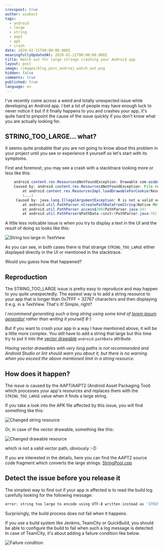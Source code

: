 ```yaml
---
crosspost: true
author: azabost
tags:
  - android
  - large
  - string
  - aapt
  - apk
  - crash
date: 2020-02-21T00:00:00.000Z
meaningfullyUpdatedAt: 2020-02-21T00:00:00.000Z
title: Watch out for large strings crashing your Android app
layout: post
image: /images/blog_post_andrzej_watch_out.png
hidden: false
comments: true
published: true
language: en
---
```

I've recently come across a weird and totally unexpected issue while developing an Android app. I bet a lot of people may have enough luck to never notice it but if it finally happens to you and crashes your app, it's quite hard to pinpoint the cause of the issue quickly if you don't know what you are actually looking for.

## STRING_TOO_LARGE... what?

It seems quite probable that you are not going to know about this problem in your project until you see or experience it yourself so let's start with its symptoms.

First and foremost, you may see a crash with a stacktrace looking more or less like this:

```java
    android.content.res.Resources$NotFoundException: Drawable com.azabost.stringtoolarge:drawable/ic_my_icon with resource ID #0x7f060057
    Caused by: android.content.res.Resources$NotFoundException: File res/drawable-anydpi-v24/ic_my_icon.xml from drawable resource ID #0x7f060057
        at android.content.res.ResourcesImpl.loadDrawableForCookie(ResourcesImpl.java:847)
        (...)
     Caused by: java.lang.IllegalArgumentException: R is not a valid verb. Failure occurred at position 2 of path: STRING_TOO_LARGE
        at android.util.PathParser.nCreatePathDataFromString(Native Method)
        at android.util.PathParser.access$200(PathParser.java:24)
        at android.util.PathParser$PathData.<init>(PathParser.java:76)
```

A little less noticable issue is when you try to display a text in the UI and the result of doing so looks like this:

![String too large in TextView](../../static/images/string-too-large/string_too_large_text.png "")

As you can see, in both cases there is that strange `STRING_TOO_LARGE` either displayed directly in the UI or mentioned in the stacktrace.

Would you guess how that happened?

## Reproduction

The STRING_TOO_LARGE issue is pretty easy to reproduce and may happen to you quite unexpectedly. The easiest way is to add a string resource to your app that is longer than 0x7FFF = 32767 characters and then displaying it e.g. in a TextView. That's it! Simple, right?

*I recommend generating such a long string using some kind of [lorem ipsum generator](https://www.lipsum.com/) rather than writing it yourself 8-)*

But if you want to crash your app in a way I have mentioned above, it will be a little more complex. You still have to add a string that large but this time try to put it into the [vector drawable](/blog/creating-simple-vector-drawables-in-android-studio/) `android:pathData` attribute.

*Having vector drawables with very long paths is not recommended and Android Studio or lint should warn you about it, but there is no warning when you exceed the above mentioned limit in a string resource.*     

## How does it happen?

The issue is caused by the AAPT/AAPT2 (Android Asset Packaging Tool) which processes your app's resources and replaces them with the `STRING_TOO_LARGE` value when it finds a large string.

If you take a look into the APK file affected by this issue, you will find something like this:

![Changed string resource](../../static/images/string-too-large/string_res.png "")

Or, in case of the vector drawable, something like this:

![Changed drawable resource](../../static/images/string-too-large/drawable_res.png "")

which is not a valid vector path, obviously :-D

If you are interested in the details, here you can find the AAPT2 source code fragment which converts the large strings: [StringPool.cpp](https://android.googlesource.com/platform/frameworks/base.git/+/master/tools/aapt2/StringPool.cpp#344)

## Detect the issue before you release it

The simplest way to find out if your app is affected is to read the build log carefully looking for the following message:

```bash
error: string too large to encode using UTF-8 written instead as 'STRING_TOO_LARGE'.
```

Surprisingly, the build process does not fail when it happens.

If you use a build system like Jenkins, TeamCity or QuickBuild, you should be able to configure the build to fail when such a log message is detected. In case of TeamCity, it's about adding a failure condition like below.

![Failure condition](../../static/images/string-too-large/failure_condition.png "")
